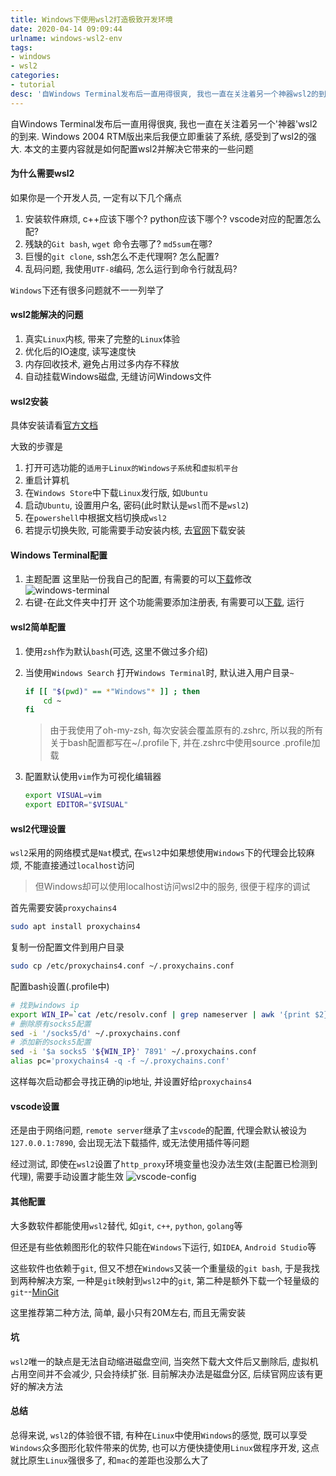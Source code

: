 ```yaml
---
title: Windows下使用wsl2打造极致开发环境
date: 2020-04-14 09:09:44
urlname: windows-wsl2-env
tags: 
- windows
- wsl2
categories:
- tutorial
desc: '自Windows Terminal发布后一直用得很爽, 我也一直在关注着另一个神器wsl2的到来. Windows 2004 RTM版出来后我便立即重装了系统, 感受到了wsl2的强大. 本文的主要内容就是如何配置wsl2并解决它带来的一些问题'
---
```


自Windows Terminal发布后一直用得很爽, 我也一直在关注着另一个'神器'wsl2的到来. Windows 2004 RTM版出来后我便立即重装了系统, 感受到了wsl2的强大. 本文的主要内容就是如何配置wsl2并解决它带来的一些问题

<!--more-->

#### 为什么需要wsl2

如果你是一个开发人员, 一定有以下几个痛点

1. 安装软件麻烦, c++应该下哪个? python应该下哪个? vscode对应的配置怎么配?
2. 残缺的`Git bash`,  `wget` 命令去哪了?  `md5sum`在哪?
3. 巨慢的`git clone`, ssh怎么不走代理啊? 怎么配置?
4. 乱码问题, 我使用`UTF-8`编码, 怎么运行到命令行就乱码?

`Windows`下还有很多问题就不一一列举了

#### wsl2能解决的问题

1. 真实`Linux`内核, 带来了完整的`Linux`体验
2. 优化后的IO速度, 读写速度快
3. 内存回收技术, 避免占用过多内存不释放
4. 自动挂载Windows磁盘, 无缝访问Windows文件

#### wsl2安装

具体安装请看[官方文档](https://docs.microsoft.com/en-us/windows/wsl/wsl2-install)

大致的步骤是

1. 打开可选功能的`适用于Linux的Windows子系统`和`虚拟机平台`
2. 重启计算机
3. 在`Windows Store`中下载`Linux`发行版, 如`Ubuntu`
4. 启动`Ubuntu`, 设置用户名, 密码(此时默认是`wsl`而不是`wsl2`)
5. 在`powershell`中根据文档切换成`wsl2`
6. 若提示切换失败, 可能需要手动安装内核, 去[官网](https://docs.microsoft.com/en-us/windows/wsl/wsl2-kernel)下载安装

#### Windows Terminal配置

1. 主题配置 这里贴一份我自己的配置, 有需要的可以[下载](
https://objectstorage.ap-tokyo-1.oraclecloud.com/n/nrnfoiwu5i48/b/anan/o/settings.json)修改
    ![windows-terminal](https://pic.rmb.bdstatic.com/3a62a32f090a8aed6fb9caa0af0019eb.png)
2. 右键-在此文件夹中打开 这个功能需要添加注册表, 有需要可以[下载](
https://objectstorage.ap-tokyo-1.oraclecloud.com/n/nrnfoiwu5i48/b/anan/o/right.reg), 运行

#### wsl2简单配置

1. 使用`zsh`作为默认`bash`(可选, 这里不做过多介绍)
2. 当使用`Windows Search` 打开`Windows Terminal`时, 默认进入用户目录`~`

    ``` bash
    if [[ "$(pwd)" == *"Windows"* ]] ; then
        cd ~
    fi
    ```

    > 由于我使用了oh-my-zsh, 每次安装会覆盖原有的.zshrc, 所以我的所有关于bash配置都写在~/.profile下, 并在.zshrc中使用source .profile加载
3. 配置默认使用`vim`作为可视化编辑器

    ```bash
    export VISUAL=vim
    export EDITOR="$VISUAL"
    ```

#### wsl2代理设置

`wsl2`采用的网络模式是`Nat`模式, 在`wsl2`中如果想使用`Windows`下的代理会比较麻烦, 不能直接通过`localhost`访问

> 但Windows却可以使用localhost访问wsl2中的服务, 很便于程序的调试

首先需要安装`proxychains4`

``` bash
sudo apt install proxychains4
```

复制一份配置文件到用户目录

``` bash
sudo cp /etc/proxychains4.conf ~/.proxychains.conf
```

配置bash设置(.profile中)

``` bash
# 找到windows ip
export WIN_IP=`cat /etc/resolv.conf | grep nameserver | awk '{print $2}'`
# 删除原有socks5配置
sed -i '/socks5/d' ~/.proxychains.conf
# 添加新的socks5配置
sed -i '$a socks5 '${WIN_IP}' 7891' ~/.proxychains.conf
alias pc='proxychains4 -q -f ~/.proxychains.conf'
```

这样每次启动都会寻找正确的ip地址, 并设置好给`proxychains4`

#### vscode设置

还是由于网络问题, `remote server`继承了主`vscode`的配置, 代理会默认被设为`127.0.0.1:7890`, 会出现无法下载插件, 或无法使用插件等问题

经过测试, 即使在`wsl2`设置了`http_proxy`环境变量也没办法生效(主配置已检测到代理), 需要手动设置才能生效
![vscode-config](https://pic.rmb.bdstatic.com/ff4e30a30dd6be1ee200ef58054b83e9.png)


#### 其他配置

大多数软件都能使用`wsl2`替代, 如`git`, `c++`, `python`, `golang`等

但还是有些依赖图形化的软件只能在`Windows`下运行, 如`IDEA`, `Android Studio`等

这些软件也依赖于`git`, 但又不想在`Windows`又装一个重量级的`git bash`, 于是我找到两种解决方案, 一种是`git`映射到`wsl2`中的`git`, 第二种是额外下载一个轻量级的`git`--[MinGit](https://github.com/git-for-windows/git/releases)

这里推荐第二种方法, 简单, 最小只有20M左右, 而且无需安装

#### 坑

`wsl2`唯一的缺点是无法自动缩进磁盘空间, 当突然下载大文件后又删除后, 虚拟机占用空间并不会减少, 只会持续扩张. 目前解决办法是磁盘分区, 后续官网应该有更好的解决方法 

#### 总结

总得来说, `wsl2`的体验很不错, 有种在`Linux`中使用`Windows`的感觉, 既可以享受`Windows`众多图形化软件带来的优势, 也可以方便快捷使用`Linux`做程序开发, 这点就比原生`Linux`强很多了, 和`mac`的差距也没那么大了
